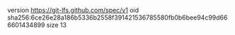 version https://git-lfs.github.com/spec/v1
oid sha256:6ce26e28a186b5336b2558f391421536785580fb0b6bee94c99d666601434899
size 13

